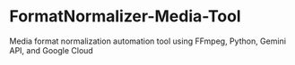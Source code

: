 # FormatNormalizer-Media-Tool
Media format normalization automation tool using FFmpeg, Python, Gemini API, and Google Cloud
